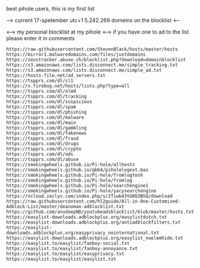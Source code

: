 best pihole users,
this is my first list

-->
current 17-spetember utc+1
5.242.269 domeins on the blocklist
<--

<--> my personal blocklist at my pihole <-->  if you have one to ad to the list please enter it in comments

	https://raw.githubusercontent.com/StevenBlack/hosts/master/hosts	
	https://mirror1.malwaredomains.com/files/justdomains	
	https://zeustracker.abuse.ch/blocklist.php?download=domainblocklist	
	https://s3.amazonaws.com/lists.disconnect.me/simple_tracking.txt	
	https://s3.amazonaws.com/lists.disconnect.me/simple_ad.txt	
	https://hosts-file.net/ad_servers.txt	
	https://tspprs.com/dl/cl1	
	https://v.firebog.net/hosts/lists.php?type=all	
	https://tspprs.com/dl/olmd	
	https://tspprs.com/dl/tracking	
	https://tspprs.com/dl/suspicious	
	https://tspprs.com/dl/spam	
	https://tspprs.com/dl/phishing	
	https://tspprs.com/dl/malware	
	https://tspprs.com/dl/main	
	https://tspprs.com/dl/gambling	
	https://tspprs.com/dl/fakenews	
	https://tspprs.com/dl/fraud	
	https://tspprs.com/dl/drugs	
	https://tspprs.com/dl/crypto	
	https://tspprs.com/dl/ads	
	https://tspprs.com/dl/abuse	
	https://smokingwheels.github.io/Pi-hole/allhosts	
	https://smokingwheels.github.io/qb64/piholelogext.bas	
	https://smokingwheels.github.io/Pi-hole/fromlogtosh	
	https://smokingwheels.github.io/Pi-hole/fromlog	
	https://smokingwheels.github.io/Pi-hole/searchengine1	
	https://smokingwheels.github.io/Pi-hole/yacysearchengine	
	https://ncloud.zaclys.com/index.php/s/2Tiwb43tGKQ3BSQ/download	
	https://raw.githubusercontent.com/hl2guide/All-in-One-Customized-Adblock-List/master/deanoman-adblocklist.txt	
	https://github.com/anudeepND/youtubeadsblacklist/blob/master/hosts.txt	
	https://easylist-downloads.adblockplus.org/easylistdutch.txt	
	https://easylist-downloads.adblockplus.org/antiadblockfilters.txt	
	https://easylist-downloads.adblockplus.org/easyprivacy_nointernational.txt	
	https://easylist-downloads.adblockplus.org/easylist_noelemhide.txt	
	https://easylist.to/easylist/fanboy-social.txt	
	https://easylist.to/easylist/fanboy-annoyance.txt	
	https://easylist.to/easylist/easyprivacy.txt	
	https://easylist.to/easylist/easylist.txt	
